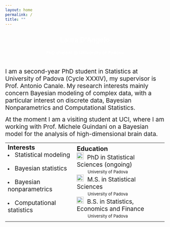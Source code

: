 ```yaml
---
layout: home
permalink: /
title: ""
---
```




<body>    
<div class="page-lead" style="background-image:url(https://www.alliedtelesis.com/sites/default/files/iot-network-blog-min.jpg)">
      <div class="wrap page-lead-content">
        <h2>Laura D'Angelo</h2>
        <h4>PhD student @ University of Padova</h4>
      </div><!-- /.page-lead-content -->
    </div><!-- /.page-lead -->
    

<div id="page-wrapper">
<!--[if lt IE 9]><div class="upgrade notice-warning"><strong>Your browser is quite old!</strong> Why not <a href="http://whatbrowser.org/">upgrade to a newer one</a> to better enjoy this site?</div><![endif]-->
<div id="main" role="main">
        <div class="wrap">
          <div class="page-title">
            <h1></h1>
            
</div>
<div class="archive-wrap">
<div class="page-content">
  
<font style="font-size:19px">
I am a second-year PhD student in Statistics at University of Padova (Cycle XXXIV), my supervisor is Prof. Antonio Canale. My research interests mainly concern Bayesian modeling of complex data, with a particular interest on discrete data, Bayesian Nonparametrics and Computational Statistics. 
  
<br>
  
At the moment I am a visiting student at UCI, where I am working with Prof. Michele Guindani on a Bayesian model for the analysis of high-dimensional brain data.
</font>

</div>
<!-- /.tiles -->
<table border="0">
 <tr>
    <td>
      <b style="font-size:20px">Interests</b> <br>
      <li>  <font style="font-size:19px"> Statistical modeling </font> </li> <br>
      <li> <font style="font-size:19px"> Bayesian statistics </font> </li><br>
      <li>  <font style="font-size:19px"> Bayesian nonparametrics </font> </li><br>
      <li> <font style="font-size:19px"> Computational statistics </font> </li><br>
   </td>   
   <td>
     <b style="font-size:20px">Education</b> <br>
     <img src="../images/49944.png" width="22"> <img src="../images/spacer.png" height="1px" width="2px"> <font style="font-size:19px">  PhD in Statistical Sciences (ongoing)</font> <br> <img src="../images/spacer.png" height="1px" width="30px"> <font style="font-size:13px"> University of Padova </font><br>
   <img src="../images/49944.png" width="22">  <img src="../images/spacer.png" height="1px" width="2px"><font style="font-size:19px">  M.S. in Statistical Sciences</font> <br> <img src="../images/spacer.png" height="1px" width="30px"> <font style="font-size:13px"> University of Padova </font><br>
     <img src="../images/49944.png" width="22"> <img src="../images/spacer.png" height="1px" width="2px"> <font style="font-size:19px">  B.S. in Statistics, Economics and Finance</font><br> <img src="../images/spacer.png" height="1px" width="30px"> <font style="font-size:13px"> University of Padova </font><br>
     
   </td>
 </tr> 
</table>

</div><!-- /.page-content -->
</div><!-- /.archive-wrap -->
</div><!-- /.wrap -->
</div><!-- /#main -->

</body>

<style>
element {
    background-image: url(https://www.alliedtelesis.com/sites/default/files/iot-network-blog-min.jpg);
}
.page-lead {
    background-position: center top;
    background-repeat: no-repeat;
    background-attachment: fixed;
    background-size: cover;
    text-align: center;
    color: #fff;
}
body {
    margin: 0;
}
</style>
